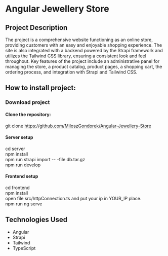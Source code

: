 # Angular Jewellery Store
## Project Description

The project is a comprehensive website functioning as an online store, providing customers with an easy and enjoyable shopping experience. The site is also integrated with a backend powered by the Strapi framework and utilizes the Tailwind CSS library, ensuring a consistent look and feel throughout. Key features of the project include an administrative panel for managing the store, a product catalog, product pages, a shopping cart, the ordering process, and integration with Strapi and Tailwind CSS.

## How to install project:

### Download project
#### Clone the repository:
  git clone https://github.com/MiloszGondorek/Angular-Jewellery-Store

#### Server setup
  cd server <br />
  npm install <br />
  npm run strapi import -- -file db.tar.gz <br />
  npm run develop

#### Frontend setup
  cd frontend <br />
  npm install <br />
  open file src/httpConnection.ts and put your ip in YOUR_IP place. <br />
  npm run ng serve
  
## Technologies Used
- Angular
- Strapi
- Tailwind
- TypeScript
